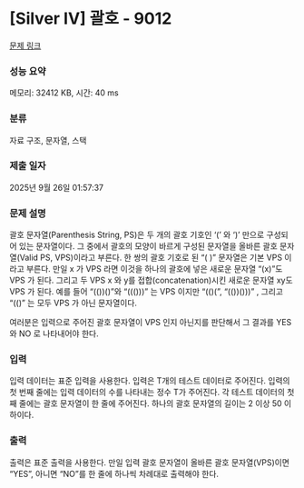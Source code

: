 # [Silver IV] 괄호 - 9012 

[문제 링크](https://www.acmicpc.net/problem/9012) 

### 성능 요약

메모리: 32412 KB, 시간: 40 ms

### 분류

자료 구조, 문자열, 스택

### 제출 일자

2025년 9월 26일 01:57:37

### 문제 설명

<p>괄호 문자열(Parenthesis String, PS)은 두 개의 괄호 기호인 ‘(’ 와 ‘)’ 만으로 구성되어 있는 문자열이다. 그 중에서 괄호의 모양이 바르게 구성된 문자열을 올바른 괄호 문자열(Valid PS, VPS)이라고 부른다. 한 쌍의 괄호 기호로 된 “( )” 문자열은 기본 VPS 이라고 부른다. 만일 x 가 VPS 라면 이것을 하나의 괄호에 넣은 새로운 문자열 “(x)”도 VPS 가 된다. 그리고 두 VPS x 와 y를 접합(concatenation)시킨 새로운 문자열 xy도 VPS 가 된다. 예를 들어 “(())()”와 “((()))” 는 VPS 이지만 “(()(”, “(())()))” , 그리고 “(()” 는 모두 VPS 가 아닌 문자열이다. </p>

<p>여러분은 입력으로 주어진 괄호 문자열이 VPS 인지 아닌지를 판단해서 그 결과를 YES 와 NO 로 나타내어야 한다. </p>

### 입력 

 <p>입력 데이터는 표준 입력을 사용한다. 입력은 T개의 테스트 데이터로 주어진다. 입력의 첫 번째 줄에는 입력 데이터의 수를 나타내는 정수 T가 주어진다. 각 테스트 데이터의 첫째 줄에는 괄호 문자열이 한 줄에 주어진다. 하나의 괄호 문자열의 길이는 2 이상 50 이하이다. </p>

### 출력 

 <p>출력은 표준 출력을 사용한다. 만일 입력 괄호 문자열이 올바른 괄호 문자열(VPS)이면 “YES”, 아니면 “NO”를 한 줄에 하나씩 차례대로 출력해야 한다. </p>

